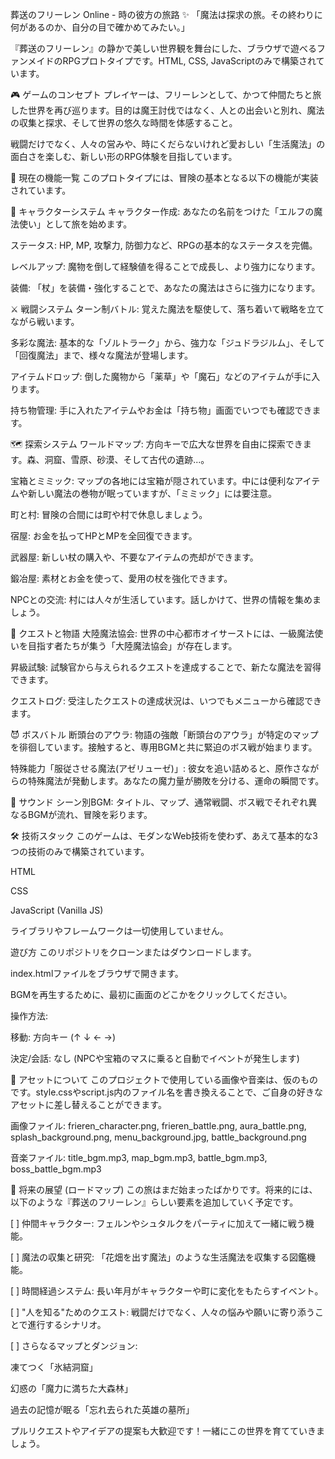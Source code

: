 葬送のフリーレン Online - 時の彼方の旅路 ✨
「魔法は探求の旅。その終わりに何があるのか、自分の目で確かめてみたい。」

『葬送のフリーレン』の静かで美しい世界観を舞台にした、ブラウザで遊べるファンメイドのRPGプロトタイプです。HTML, CSS, JavaScriptのみで構築されています。

🎮 ゲームのコンセプト
プレイヤーは、フリーレンとして、かつて仲間たちと旅した世界を再び巡ります。目的は魔王討伐ではなく、人との出会いと別れ、魔法の収集と探求、そして世界の悠久な時間を体感すること。

戦闘だけでなく、人々の営みや、時にくだらないけれど愛おしい「生活魔法」の面白さを楽しむ、新しい形のRPG体験を目指しています。

📖 現在の機能一覧
このプロトタイプには、冒険の基本となる以下の機能が実装されています。

🔮 キャラクターシステム
キャラクター作成: あなたの名前をつけた「エルフの魔法使い」として旅を始めます。

ステータス: HP, MP, 攻撃力, 防御力など、RPGの基本的なステータスを完備。

レベルアップ: 魔物を倒して経験値を得ることで成長し、より強力になります。

装備: 「杖」を装備・強化することで、あなたの魔法はさらに強力になります。

⚔️ 戦闘システム
ターン制バトル: 覚えた魔法を駆使して、落ち着いて戦略を立てながら戦います。

多彩な魔法: 基本的な「ゾルトラーク」から、強力な「ジュドラジルム」、そして「回復魔法」まで、様々な魔法が登場します。

アイテムドロップ: 倒した魔物から「薬草」や「魔石」などのアイテムが手に入ります。

持ち物管理: 手に入れたアイテムやお金は「持ち物」画面でいつでも確認できます。

🗺️ 探索システム
ワールドマップ: 方向キーで広大な世界を自由に探索できます。森、洞窟、雪原、砂漠、そして古代の遺跡...。

宝箱とミミック: マップの各地には宝箱が隠されています。中には便利なアイテムや新しい魔法の巻物が眠っていますが、「ミミック」には要注意。

町と村: 冒険の合間には町や村で休息しましょう。

宿屋: お金を払ってHPとMPを全回復できます。

武器屋: 新しい杖の購入や、不要なアイテムの売却ができます。

鍛冶屋: 素材とお金を使って、愛用の杖を強化できます。

NPCとの交流: 村には人々が生活しています。話しかけて、世界の情報を集めましょう。

📜 クエストと物語
大陸魔法協会: 世界の中心都市オイサーストには、一級魔法使いを目指す者たちが集う「大陸魔法協会」が存在します。

昇級試験: 試験官から与えられるクエストを達成することで、新たな魔法を習得できます。

クエストログ: 受注したクエストの達成状況は、いつでもメニューから確認できます。

😈 ボスバトル
断頭台のアウラ: 物語の強敵「断頭台のアウラ」が特定のマップを徘徊しています。接触すると、専用BGMと共に緊迫のボス戦が始まります。

特殊能力「服従させる魔法(アゼリューゼ)」: 彼女を追い詰めると、原作さながらの特殊魔法が発動します。あなたの魔力量が勝敗を分ける、運命の瞬間です。

🎵 サウンド
シーン別BGM: タイトル、マップ、通常戦闘、ボス戦でそれぞれ異なるBGMが流れ、冒険を彩ります。

🛠️ 技術スタック
このゲームは、モダンなWeb技術を使わず、あえて基本的な3つの技術のみで構築されています。

HTML

CSS

JavaScript (Vanilla JS)

ライブラリやフレームワークは一切使用していません。

遊び方
このリポジトリをクローンまたはダウンロードします。

index.htmlファイルをブラウザで開きます。

BGMを再生するために、最初に画面のどこかをクリックしてください。

操作方法:

移動: 方向キー (↑ ↓ ← →)

決定/会話: なし (NPCや宝箱のマスに乗ると自動でイベントが発生します)

🎨 アセットについて
このプロジェクトで使用している画像や音楽は、仮のものです。style.cssやscript.js内のファイル名を書き換えることで、ご自身の好きなアセットに差し替えることができます。

画像ファイル: frieren_character.png, frieren_battle.png, aura_battle.png, splash_background.png, menu_background.jpg, battle_background.png

音楽ファイル: title_bgm.mp3, map_bgm.mp3, battle_bgm.mp3, boss_battle_bgm.mp3

🚀 将来の展望 (ロードマップ)
この旅はまだ始まったばかりです。将来的には、以下のような『葬送のフリーレン』らしい要素を追加していく予定です。

[ ] 仲間キャラクター: フェルンやシュタルクをパーティに加えて一緒に戦う機能。

[ ] 魔法の収集と研究: 「花畑を出す魔法」のような生活魔法を収集する図鑑機能。

[ ] 時間経過システム: 長い年月がキャラクターや町に変化をもたらすイベント。

[ ] "人を知る"ためのクエスト: 戦闘だけでなく、人々の悩みや願いに寄り添うことで進行するシナリオ。

[ ] さらなるマップとダンジョン:

凍てつく「氷結洞窟」

幻惑の「魔力に満ちた大森林」

過去の記憶が眠る「忘れ去られた英雄の墓所」

プルリクエストやアイデアの提案も大歓迎です！一緒にこの世界を育てていきましょう。
